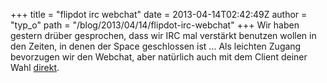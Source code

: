 +++
title = "flipdot irc webchat"
date = 2013-04-14T02:42:49Z
author = "typ_o"
path = "/blog/2013/04/14/flipdot-irc-webchat"
+++
Wir haben gestern drüber gesprochen, dass wir IRC mal verstärkt benutzen
wollen in den Zeiten, in denen der Space geschlossen ist ... Als
leichten Zugang bevorzugen wir den Webchat, aber natürlich auch mit dem
Client deiner Wahl [direkt](irc://irc.freenode.net/flipdot).
